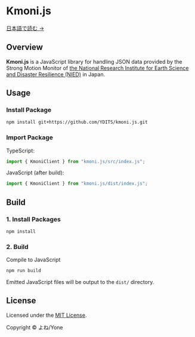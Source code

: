 # Kmoni.js

[日本語で読む →](./README_JP.md)

## Overview

**Kmoni.js** is a JavaScript library for handling JSON data provided by the Strong Motion Monitor of [the National Research Institute for Earth Science and Disaster Resilience (NIED)](https://www.bosai.go.jp/) in Japan.

## Usage

### Install Package

```bash
npm install git+https://github.com/YDITS/kmoni.js.git
```

### Import Package

TypeScript:
```ts
import { KmoniClient } from "kmoni.js/src/index.js";
```

JavaScript (after build):
```js
import { KmoniClient } from "kmoni.js/dist/index.js";
```

## Build

### 1. Install Packages

```bash
npm install
```

### 2. Build

Compile to JavaScript

```bash
npm run build
```

Emitted JavaScript files will be output to the `dist/` directory.

## License

Licensed under the [MIT License](./LICENSE).

Copyright &copy; よね/Yone
